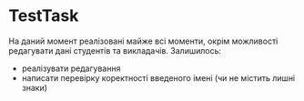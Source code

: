 # TestTask
На даний момент реалізовані майже всі моменти, окрім можливості редагувати дані студентів та викладачів.
Залишилось:
  - реалізувати редагування
  - написати перевірку коректності введеного імені (чи не містить лишні знаки)
 
